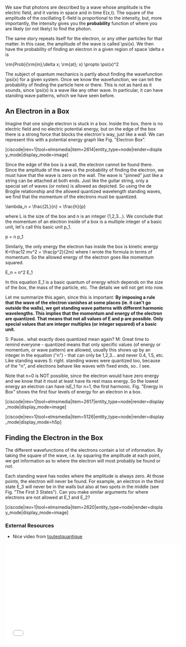 We saw that photons are described by a wave whose amplitude is the electric field, and it varies in space and in time <lrn-math>E(x,t)</lrn-math>. The square of the amplitude of the oscillating E-field is proportional to the intensity, but, more importantly, the intensity gives you the **probability** function of where you are likely (or not likely) to find the photon.

The same story repeats itself for the electron, or any other particles for that matter. In this case, the amplitude of the wave is called <lrn-math>\psi(x)</lrn-math>. We then have the probability of finding an electron in a given region of space <lrn-math>\delta x</lrn-math> is

<lrn-math>\rm{Prob}(\rm{in}\;\delta x\; \rm{at}\; x) \propto \psi(x)^2</lrn-math>

The subject of quantum mechanics is partly about finding the wavefunction <lrn-math>\psi(x)</lrn-math> for a given system. Once we know the wavefunction, we can tell the probability of finding the particle here or there. This is not as hard as it sounds, since <lrn-math>\psi(x)</lrn-math> is a wave like any other wave. In particular, it can have standing wave patterns, which we have seen before.

## An Electron in a Box

Imagine that one single electron is stuck in a box. Inside the box, there is no electric field and no electric potential energy, but on the edge of the box there is a strong force that blocks the electron's way, just like a wall. We can represent this with a potential energy graph like Fig. "Electron Box".

[ciscode|rev=1|tool=elmsmedia|item=2614|entity_type=node|render=display_mode|display_mode=image]

Since the edge of the box is a wall, the electron cannot be found there. Since the amplitude of the wave is the probability of finding the electron, we must have that the wave is zero on the wall. The wave is "pinned" just like a string can be attached at both ends. Just like the guitar string, only a special set of waves (or notes) is allowed as depicted. So using the de Broglie relationship and the allowed quantized wavelength standing waves, we find that the momentum of the electrons must be quantized.

<lrn-math>\lambda_n = \frac{2L}{n} = \frac{h}{p}</lrn-math>

where L is the size of the box and n is an integer (1,2,3...). We conclude that the momentum of an electron inside of a box is a multiple integer of a basic unit, let's call this basic unit <lrn-math>p_1</lrn-math>.

<lrn-math>p = n p_1</lrn-math>

Similarly, the only energy the electron has inside the box is kinetic energy <lrn-math>K=\frac12 mv^2 = \frac{p^2}{2m}</lrn-math> where I wrote the formula in terms of momentum. So the allowed energy of the electron goes like momentum squared.

<lrn-math>E_n = n^2 E_1</lrn-math>

In this equation <lrn-math>E_1</lrn-math> is a basic quantum of energy which depends on the size of the box, the mass of the particle, etc. The details we will not get into now.

Let me summarize this again, since this is important:
**By imposing a rule that the wave of the electron vanishes at some places (ie. it can't go outside the walls), we get standing wave patterns with different harmonic wavelengths. This implies that the momentum and energy of the electron are quantized. That means that not all values of E and p are possible. Only special values that are integer multiples (or integer squared) of a basic unit.**

S: Pause.. what exactly does quantized mean again?
M: Great time to remind everyone - quantized means that only specific values (of energy or momentum, or wave pattern) are allowed, usually this shows up by an integer in the equation ("n") - that can only be 1,2,3... and never 0.4, 1.5, etc. Like standing waves
S: right. standing waves were quantized too, because of the "n", and electrons behave like waves with fixed ends, so.. I see.

Note that n=0 is NOT possible, since the electron would have zero energy and we know that it must at least have its rest mass energy. So the lowest energy an electron can have is<lrn-math>E_1</lrn-math> for n=1, the first harmonic. Fig. "Energy in Box" shows the first four levels of energy for an electron in a box.

[ciscode|rev=1|tool=elmsmedia|item=2617|entity_type=node|render=display_mode|display_mode=image]

[ciscode|rev=1|tool=elmsmedia|item=5126|entity_type=node|render=display_mode|display_mode=h5p]

## Finding the Electron in the Box

The different wavefunctions of the electrons contain a lot of information. By taking the square of the wave, i.e. by squaring the amplitude at each point, we get information as to where the electron will most probably be found or not.

Each standing wave has nodes where the amplitude is always zero. At those points, the electron will never be found. For example, an electron in the third state <lrn-math>E_3</lrn-math> will never be in the walls but also at two spots in the middle (see Fig. "The First 3 States"). Can you make similar arguments for where electrons are not allowed at <lrn-math>E_1</lrn-math> and <lrn-math>E_2</lrn-math>?

[ciscode|rev=1|tool=elmsmedia|item=2620|entity_type=node|render=display_mode|display_mode=image]

### External Resources

- Nice video from [toutestquantique](http://www.toutestquantique.fr/#credits)

 <iframe allowfullscreen="" frameborder="0" height="315" src="//www.youtube.com/embed/hgwm4Nsqpuc?rel=0" width="560"> </iframe>